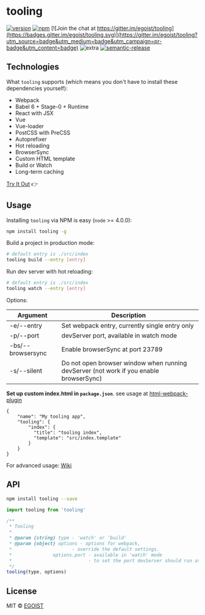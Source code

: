 # tooling 

[![version](https://img.shields.io/npm/v/tooling.svg)](https://www.npmjs.com/package/tooling)
[![npm](https://img.shields.io/npm/dm/tooling.svg)](https://www.npmjs.com/package/tooling)
[![Join the chat at https://gitter.im/egoist/tooling](https://badges.gitter.im/egoist/tooling.svg)](https://gitter.im/egoist/tooling?utm_source=badge&utm_medium=badge&utm_campaign=pr-badge&utm_content=badge)
![extra](https://img.shields.io/badge/actively%20maintained-yes-ff69b4.svg)
[![semantic-release](https://img.shields.io/badge/%20%20%F0%9F%93%A6%F0%9F%9A%80-semantic--release-e10079.svg)](https://github.com/semantic-release/semantic-release)

## Technologies

What `tooling` supports (which means you don't have to install these dependencies yourself):

- Webpack
- Babel 6 + Stage-0 + Runtime
- React with JSX
- Vue
- Vue-loader
- PostCSS with PreCSS
- Autoprefixer
- Hot reloading
- BrowserSync
- Custom HTML template
- Build or Watch
- Long-term caching

[Try It Out](/try-it-out.md) 👉

## Usage

Installing `tooling` via NPM is easy (`node` >= 4.0.0):

```bash
npm install tooling -g
```

Build a project in production mode:

```bash
# default entry is ./src/index
tooling build --entry [entry]
```

Run dev server with hot reloading:

```bash
# default entry is ./src/index
tooling watch --entry [entry]
```

Options:

|Argument|Description|
|---|---|
|-e/--entry|Set webpack entry, currently single entry only|
|-p/--port|devServer port, available in watch mode|
|-bs/--browsersync|Enable browserSync at port 23789|
|-s/--silent|Do not open browser window when running devServer (not work if you enable browserSync)|

**Set up custom index.html in `package.json`**. see usage at [html-webpack-plugin](https://github.com/ampedandwired/html-webpack-plugin) 

```
{
	"name": "My tooling app",
	"tooling": {
	    "index": {
	      "title": "tooling index",
	      "template": "src/index.template"
	    }
	}
}
```

For advanced usage: [Wiki](https://github.com/egoist/tooling/wiki)

## API

```bash
npm install tooling --save
```

```javascript
import tooling from 'tooling'

/**
 * Tooling
 *
 * @param {string} type - 'watch' or 'build'
 * @param {object} options - options for webpack, 
 * 					    - override the default settings.
 *				 options.port - available in 'watch' mode
 *							  - to set the port devServer should run at
 */
tooling(type, options)
```

## License

MIT © [EGOIST](https://github.com/egoist)

